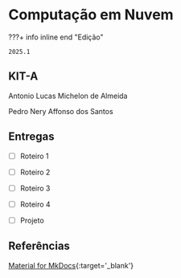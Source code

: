 # Computação em Nuvem


???+ info inline end "Edição"

    2025.1


## KIT-A

Antonio Lucas Michelon de Almeida

Pedro Nery Affonso dos Santos


## Entregas

- [ ] Roteiro 1 
- [ ] Roteiro 2
- [ ] Roteiro 3
- [ ] Roteiro 4
- [ ] Projeto


## Referências

[Material for MkDocs](https://squidfunk.github.io/mkdocs-material/reference/){:target='_blank'}